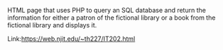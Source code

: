 HTML page that uses PHP to query an SQL database and return the information for either a patron of the fictional library or a book from the fictional library and displays it.

Link:https://web.njit.edu/~th227/IT202.html
